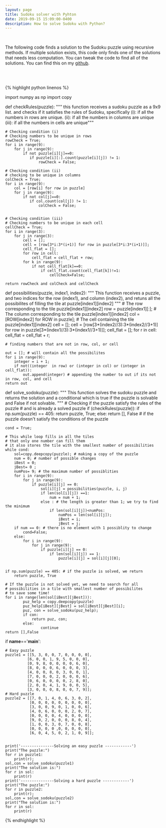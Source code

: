 ```yaml
---
layout: page
title: Sudoku solver with Pyhton
date: 2019-09-15 15:09:00-0400
description: How to solve Sudoku with Python?
---
```


<br>


<p>
The following code finds a solution to the Sudoku puzzle using recursive methods. If multiple solution exists, this code only finds one of the solutions that needs less computation. You can tweak the code to find all of the solutions. You can find this on my <a href="https://github.com/ahmadzareei/Sudoku">github</a>.
</p>

<br>
<br>

{% highlight python linenos %}

import numpy as np
import copy


def checkRules(puzzle):
    """ this function receives a sudoku puzzle as a 9x9 list.
    and checks if it satisfies the rules of Sudoku, specifically
    (i): if all the numbers in rows are unique.
    (ii): if all the numbers in columns are unique
    (iii): if all the numbers in cells are unique"""
    

    # Checking condition (i)
    # Checking numbers to be unique in rows    
    rowCheck = True;
    for i in range(9):
        for j in range(9):
            if not puzzle[i][j]==0:
               if puzzle[i][:].count(puzzle[i][j]) != 1:
                   rowCheck = False;

    # Checking condition (ii)
    # checking to be unique in columns
    colCheck = True;
    for i in range(9):
        col = [row[i] for row in puzzle]
        for j in range(9):
            if not col[j]==0:
               if col.count(col[j]) != 1:
                   colCheck = False;


    # Checking condition (iii)
    # Checking numbers to be unique in each cell
    cellCheck = True;
    for i in range(3):
        for j in range(3):
            cell = [];
            cell = [row[3*i:3*(i+1)] for row in puzzle[3*i:3*(i+1)]];
            cell_flat = [];
            for row in cell:
                cell_flat = cell_flat + row;
            for k in range(9):
                if not cell_flat[k]==0:
                    if cell_flat.count(cell_flat[k])!=1:
                        cellCheck=False;
                        
    return rowCheck and colCheck and cellCheck


def possibilities(puzzle, index1, index2):
    """ This function receives a puzzle, and two indices
    for the row (index1), and column (index2), and retuns all the possibilites 
    of filling the tile at puzzle[index1][index2]
    """
    # The row corresponding to the tile puzzle[index1][index2]
    row = puzzle[index1][:];
    # The column corresponding to the tile puzzle[index1][index2]
    col = [ROW[index2] for ROW in puzzle];
    # The cell containing the tile puzzle[index1][index2]
    cell = [];
    cell = [row[3*(index2//3):3*(index2//3+1)] for row in puzzle[3*(index1//3):3*(index1//3+1)]];
    cell_flat = [];
    for r in cell:
        cell_flat = cell_flat + r;

    # finding numbers that are not in row, col, or cell

    out = []; # will contain all the possibilites
    for i in range(9):
        integer = i + 1;
        if not((integer  in row) or (integer in col) or (integer in cell_flat)):
            out.append(integer) # appending the number to out if its not in row, col, and cell
    return out

def solve_sodoku(puzzle):
    """ This function solves the sudoku puzzle
    and returns the solution
    and a conditional which is true if the puzzle is solvable and
    False if not solvable.
    """
    # Checking if the puzzle satisfy the rules of the puzzle
    # and is already a solved puzzle
    if (checkRules(puzzle)):
        if np.sum(puzzle) == 405:
            return puzzle, True;
    else:
        return [], False # if the puzzle doesn't satisfy the conditions of the puzzle

    cond = True;

    # This while loop fills in all the tiles
    # that only one number can fill them
    # it also stores the tile with the smallest number of possibilities
    while cond:
        sol=copy.deepcopy(puzzle); # making a copy of the puzzle
        num = 0; # number of possible changes
        iBest = 0;
        jBest= 0 ;
        numPos= 9; # the maximum number of possiblities 
        for i in range(9):
            for j in range(9):
                if puzzle[i][j] == 0:
                    sol[i][j] = possibilities(puzzle, i, j)
                    if len(sol[i][j]) ==1:
                        num = num + 1;
                    else : # the length is greater than 1; we try to find the minimum
                        if len(sol[i][j])<numPos:
                            numPos = len(sol[i][j]);
                            iBest = i;
                            jBest = j;
        if num == 0: # there is no element with 1 possiblity to change
            cond=False;
        else:
            for i in range(9):
                for j in range(9):
                    if puzzle[i][j] == 0:
                        if len(sol[i][j]) == 1:
                            puzzle[i][j] = sol[i][j][0];
                                

    if np.sum(puzzle) == 405: # if the puzzle is solved, we return
        return puzzle, True

    # If the puzzle is not solved yet, we need to search for all
    # possibilities in a tile with smallest number of possibilites
    # to save some time!
    for i in range(len(sol[iBest][jBest])):
            puz_help = copy.deepcopy(puzzle)
            puz_help[iBest][jBest] = sol[iBest][jBest][i];
            puz, con = solve_sodoku(puz_help);
            if con:
                return puz, con;
            else:
                    continue
    return [],False
                                
    


if __name__=='__main__':
    
    # Easy puzzle
    puzzle1 = [[5, 3, 0, 0, 7, 0, 0, 0, 0],
              [6, 0, 0, 1, 9, 5, 0, 0, 0],
              [0, 9, 8, 0, 0, 0, 0, 6, 0],
              [8, 0, 0, 0, 6, 0, 0, 0, 3],
              [4, 0, 0, 8, 0, 3, 0, 0, 1],
              [7, 0, 0, 0, 2, 0, 0, 0, 6],
              [0, 6, 0, 0, 0, 0, 2, 8, 0],
              [2, 0, 0, 4, 1, 9, 0, 0, 5],
              [3, 0, 0, 0, 8, 0, 0, 7, 9]];    
    # Hard puzzle
    puzzle2 = [[7, 0, 1, 4, 0, 6, 3, 0, 2],
               [0, 0, 0, 0, 0, 0, 0, 0, 0],
               [3, 0, 0, 9, 0, 1, 0, 0, 6],
               [4, 0, 6, 0, 0, 0, 2, 0, 7],
               [0, 0, 0, 0, 4, 0, 0, 0, 0],
               [9, 0, 2, 0, 0, 0, 8, 0, 4],
               [1, 0, 0, 3, 0, 7, 0, 0, 8],
               [0, 0, 0, 0 ,0, 0, 0, 0, 0],
               [6, 0, 4, 5, 0, 2, 1, 0, 9]];


    print('---------------Solving an easy puzzle ------------')
    print("The puzzle:")
    for r in puzzle1:
        print(r);
    sol,con = solve_sodoku(puzzle1)
    print("The solution is:")
    for r in sol:
        print(r)
    print('---------------Solving a hard puzzle ------------')        
    print("The puzzle:")
    for r in puzzle2:
        print(r);
    sol,con = solve_sodoku(puzzle2)
    print("The solution is:")
    for r in sol:
        print(r)    

{% endhighlight %}
